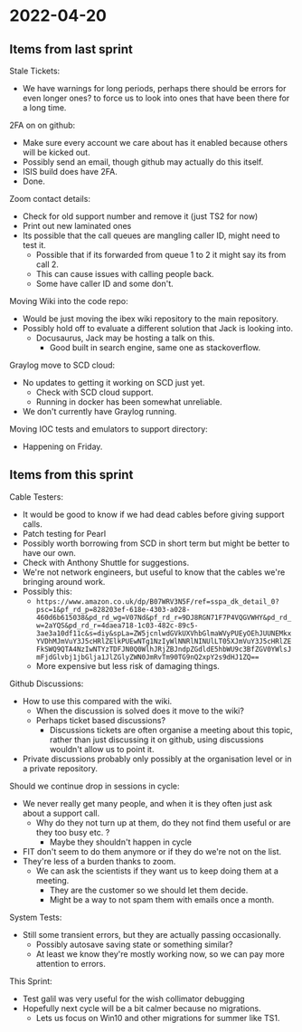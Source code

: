 # 2022-04-20

## Items from last sprint

Stale Tickets:
 - We have warnings for long periods, perhaps there should be errors for even longer ones? to force us to look into ones that have been there for a long time.

2FA on on github:
 - Make sure every account we care about has it enabled because others will be kicked out.
 - Possibly send an email, though github may actually do this itself.
 - ISIS build does have 2FA.
 - Done.

Zoom contact details:
 - Check for old support number and remove it (just TS2 for now)
 - Print out new laminated ones
 - Its possible that the call queues are mangling caller ID, might need to test it.
   - Possible that if its forwarded from queue 1 to 2 it might say its from call 2.
   - This can cause issues with calling people back.
   - Some have caller ID and some don't.
 
Moving Wiki into the code repo:
 - Would be just moving the ibex wiki repository to the main repository.
 - Possibly hold off to evaluate a different solution that Jack is looking into.
   - Docusaurus, Jack may be hosting a talk on this.
      - Good built in search engine, same one as stackoverflow.

Graylog move to SCD cloud:
 - No updates to getting it working on SCD just yet.
    - Check with SCD cloud support.
    - Running in docker has been somewhat unreliable.
 - We don't currently have Graylog running.

Moving IOC tests and emulators to support directory:
 - Happening on Friday.


## Items from this sprint
Cable Testers:
 - It would be good to know if we had dead cables before giving support calls.
 - Patch testing for Pearl
 - Possibly worth borrowing from SCD in short term but might be better to have our own.
 - Check with Anthony Shuttle for suggestions.
 - We're not network engineers, but useful to know that the cables we're bringing around work.
 - Possibly this:
   - `https://www.amazon.co.uk/dp/B07WRV3N5F/ref=sspa_dk_detail_0?psc=1&pf_rd_p=828203ef-618e-4303-a028-460d6b615038&pd_rd_wg=V07Nd&pf_rd_r=9DJ8RGN71F7P4VQGVWHY&pd_rd_w=2aYQS&pd_rd_r=4daea718-1c03-482c-89c5-3ae3a10df11c&s=diy&spLa=ZW5jcnlwdGVkUXVhbGlmaWVyPUEyOEhJUUNEMkxYVDhMJmVuY3J5cHRlZElkPUEwNTg1NzIyWlNNRlNINUlLT05XJmVuY3J5cHRlZEFkSWQ9QTA4NzIwNTYzTDFJN0Q0WlhJRjZBJndpZGdldE5hbWU9c3BfZGV0YWlsJmFjdGlvbj1jbGlja1JlZGlyZWN0JmRvTm90TG9nQ2xpY2s9dHJ1ZQ==`
    - More expensive but less risk of damaging things.

Github Discussions:
 - How to use this compared with the wiki.
    - When the discussion is solved does it move to the wiki?
    - Perhaps ticket based discussions?
       - Discussions tickets are often organise a meeting about this topic, rather than just discussing it on github, using discussions wouldn't allow us to point it.
 - Private discussions probably only possibly at the organisation level or in a private repository.

Should we continue drop in sessions in cycle:
 - We never really get many people, and when it is they often just ask about a support call.
    - Why do they not turn up at them, do they not find them useful or are they too busy etc. ?
       - Maybe they shouldn't happen in cycle
 - FIT don't seem to do them anymore or if they do we're not on the list.
 - They're less of a burden thanks to zoom.
    - We can ask the scientists if they want us to keep doing them at a meeting.
       - They are the customer so we should let them decide.
       - Might be a way to not spam them with emails once a month.

System Tests:
 - Still some transient errors, but they are actually passing occasionally.
   - Possibly autosave saving state or something similar?
   - At least we know they're mostly working now, so we can pay more attention to errors.

This Sprint:
 - Test galil was very useful for the wish collimator debugging
 - Hopefully next cycle will be a bit calmer because no migrations.
    - Lets us focus on Win10 and other migrations for summer like TS1.
